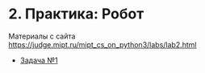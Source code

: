 # 2. Практика: Робот

Материалы с сайта https://judge.mipt.ru/mipt_cs_on_python3/labs/lab2.html

- [Задача №1](task_1.py)  

